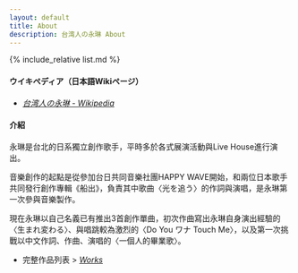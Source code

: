 ```yaml
---
layout: default
title: About
description: 台湾人の永琳 About
---
```


{% include_relative list.md %}

#### ウイキペディア（日本語Wikiページ）
- *[台湾人の永琳 - Wikipedia](https://ja.m.wikipedia.org/wiki/%E5%8F%B0%E6%B9%BE%E4%BA%BA%E3%81%AE%E6%B0%B8%E7%90%B3)*

#### 介紹
永琳是台北的日系獨立創作歌手，平時多於各式展演活動與Live House進行演出。

音樂創作的起點是從參加台日共同音樂社團HAPPY WAVE開始，和兩位日本歌手共同發行創作專輯《船出》，負責其中歌曲〈光を追う〉的作詞與演唱，是永琳第一次參與音樂製作。

現在永琳以自己名義已有推出3首創作單曲，初次作曲寫出永琳自身演出經驗的〈生まれ変わる〉、與唱跳較為激烈的〈Do You ワナ Touch Me〉，以及第一次挑戰以中文作詞、作曲、演唱的〈一個人的畢業歌〉。

- 完整作品列表 > *[Works](./works.html)*
